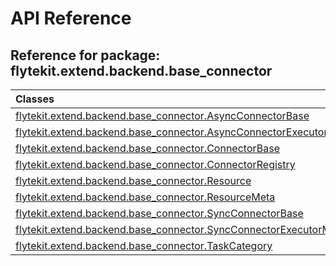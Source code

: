 # API Reference

## Reference for package: flytekit.extend.backend.base_connector

| Classes  |
| :------------- |
| [flytekit.extend.backend.base_connector.AsyncConnectorBase](flytekit_extend_backend_base_connector_asyncconnectorbase) |
| [flytekit.extend.backend.base_connector.AsyncConnectorExecutorMixin](flytekit_extend_backend_base_connector_asyncconnectorexecutormixin) |
| [flytekit.extend.backend.base_connector.ConnectorBase](flytekit_extend_backend_base_connector_connectorbase) |
| [flytekit.extend.backend.base_connector.ConnectorRegistry](flytekit_extend_backend_base_connector_connectorregistry) |
| [flytekit.extend.backend.base_connector.Resource](flytekit_extend_backend_base_connector_resource) |
| [flytekit.extend.backend.base_connector.ResourceMeta](flytekit_extend_backend_base_connector_resourcemeta) |
| [flytekit.extend.backend.base_connector.SyncConnectorBase](flytekit_extend_backend_base_connector_syncconnectorbase) |
| [flytekit.extend.backend.base_connector.SyncConnectorExecutorMixin](flytekit_extend_backend_base_connector_syncconnectorexecutormixin) |
| [flytekit.extend.backend.base_connector.TaskCategory](flytekit_extend_backend_base_connector_taskcategory) |

